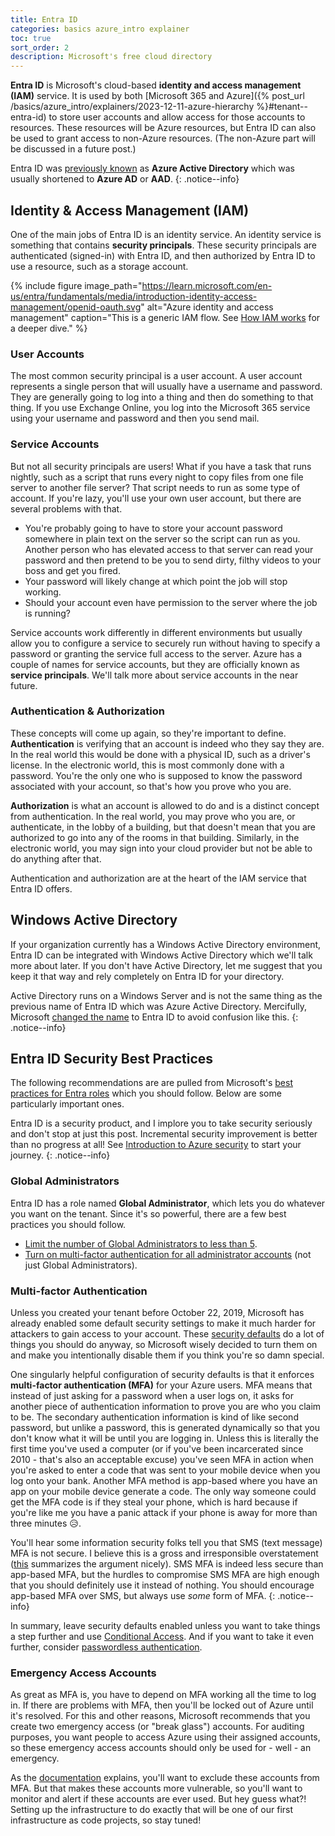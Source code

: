 ```yaml
---
title: Entra ID
categories: basics azure_intro explainer
toc: true
sort_order: 2
description: Microsoft's free cloud directory
---
```

**Entra ID** is Microsoft's cloud-based **identity and access management (IAM)** service. It is used by both [Microsoft 365 and Azure]({% post_url /basics/azure_intro/explainers/2023-12-11-azure-hierarchy %}#tenant--entra-id) to store user accounts and allow access for those accounts to resources. These resources will be Azure resources, but Entra ID can also be used to grant access to non-Azure resources. (The non-Azure part will be discussed in a future post.)
<!--more-->

Entra ID was [previously known](https://learn.microsoft.com/en-us/entra/fundamentals/new-name) as **Azure Active Directory** which was usually shortened to **Azure AD** or **AAD**.
{: .notice--info}

## Identity & Access Management (IAM)

One of the main jobs of Entra ID is an identity service. An identity service is something that contains **security principals**. These security principals are authenticated (signed-in) with Entra ID, and then authorized by Entra ID to use a resource, such as a storage account.

{% include figure image_path="https://learn.microsoft.com/en-us/entra/fundamentals/media/introduction-identity-access-management/openid-oauth.svg" alt="Azure identity and access management" caption="This is a generic IAM flow. See [How IAM works](https://learn.microsoft.com/en-us/entra/fundamentals/introduction-identity-access-management#how-iam-works) for a deeper dive." %}

### User Accounts

The most common security principal is a user account. A user account represents a single person that will usually have a username and password. They are generally going to log into a thing and then do something to that thing. If you use Exchange Online, you log into the Microsoft 365 service using your username and password and then you send mail.

### Service Accounts

But not all security principals are users! What if you have a task that runs nightly, such as a script that runs every night to copy files from one file server to another file server? That script needs to run as some type of account. If you're lazy, you'll use your own user account, but there are several problems with that.

- You're probably going to have to store your account password somewhere in plain text on the server so the script can run as you. Another person who has elevated access to that server can read your password and then pretend to be you to send dirty, filthy videos to your boss and get you fired.
- Your password will likely change at which point the job will stop working.
- Should your account even have permission to the server where the job is running?

Service accounts work differently in different environments but usually allow you to configure a service to securely run without having to specify a password or granting the service full access to the server. Azure has a couple of names for service accounts, but they are officially known as **service principals**. We'll talk more about service accounts in the near future.

### Authentication & Authorization

These concepts will come up again, so they're important to define. **Authentication** is verifying that an account is indeed who they say they are. In the real world this would be done with a physical ID, such as a driver's license. In the electronic world, this is most commonly done with a password. You're the only one who is supposed to know the password associated with your account, so that's how you prove who you are.

**Authorization** is what an account is allowed to do and is a distinct concept from authentication. In the real world, you may prove who you are, or authenticate, in the lobby of a building, but that doesn't mean that you are authorized to go into any of the rooms in that building. Similarly, in the electronic world, you may sign into your cloud provider but not be able to do anything after that.

Authentication and authorization are at the heart of the IAM service that Entra ID offers.

## Windows Active Directory

If your organization currently has a Windows Active Directory environment, Entra ID can be integrated with Windows Active Directory which we'll talk more about later. If you don't have Active Directory, let me suggest that you keep it that way and rely completely on Entra ID for your directory.

Active Directory runs on a Windows Server and is not the same thing as the previous name of Entra ID which was Azure Active Directory. Mercifully, Microsoft [changed the name](https://learn.microsoft.com/en-us/entra/fundamentals/new-name) to Entra ID to avoid confusion like this.
{: .notice--info}

## Entra ID Security Best Practices

The following recommendations are are pulled from Microsoft's [best practices for Entra roles](https://learn.microsoft.com/en-us/azure/active-directory/roles/best-practices) which you should follow. Below are some particularly important ones.

Entra ID is a security product, and I implore you to take security seriously and don't stop at just this post. Incremental security improvement is better than no progress at all! See [Introduction to Azure security](https://learn.microsoft.com/en-us/azure/security/fundamentals/overview) to start your journey.
{: .notice--info}

### Global Administrators

Entra ID has a role named **Global Administrator**, which lets you do whatever you want on the tenant. Since it's so powerful, there are a few best practices you should follow.

- [Limit the number of Global Administrators to less than 5](https://learn.microsoft.com/en-us/azure/active-directory/roles/best-practices#5-limit-the-number-of-global-administrators-to-less-than-5).
- [Turn on multi-factor authentication for all administrator accounts](https://learn.microsoft.com/en-us/azure/active-directory/roles/best-practices#3-turn-on-multi-factor-authentication-for-all-your-administrator-accounts) (not just Global Administrators).

### Multi-factor Authentication

Unless you created your tenant before October 22, 2019, Microsoft has already enabled some default security settings to make it much harder for attackers to gain access to your account. These [security defaults](https://learn.microsoft.com/en-us/azure/active-directory/fundamentals/security-defaults) do a lot of things you should do anyway, so Microsoft wisely decided to turn them on and make you intentionally disable them if you think you're so damn special.

One singularly helpful configuration of security defaults is that it enforces **multi-factor authentication (MFA)** for your Azure users. MFA means that instead of just asking for a password when a user logs on, it asks for another piece of authentication information to prove you are who you claim to be. The secondary authentication information is kind of like second password, but unlike a password, this is generated dynamically so that you don't know what it will be until you are logging in. Unless this is literally the first time you've used a computer (or if you've been incarcerated since 2010 - that's also an acceptable excuse) you've seen MFA in action when you're asked to enter a code that was sent to your mobile device when you log onto your bank. Another MFA method is app-based where you have an app on your mobile device generate a code. The only way someone could get the MFA code is if they steal your phone, which is hard because if you're like me you have a panic attack if your phone is away for more than three minutes :disappointed_relieved:.

You'll hear some information security folks tell you that SMS (text message) MFA is not secure. I believe this is a gross and irresponsible overstatement ([this](https://auth0.com/blog/why-sms-multi-factor-still-matters/) summarizes the argument nicely). SMS MFA is indeed less secure than app-based MFA, but the hurdles to compromise SMS MFA are high enough that you should definitely use it instead of nothing. You should encourage app-based MFA over SMS, but always use *some* form of MFA.
{: .notice--info}

In summary, leave security defaults enabled unless you want to take things a step further and use [Conditional Access](https://learn.microsoft.com/en-us/azure/active-directory/authentication/concept-mfa-howitworks). And if you want to take it even further, consider [passwordless authentication](https://learn.microsoft.com/en-us/azure/active-directory/authentication/concept-authentication-passwordless).

### Emergency Access Accounts

As great as MFA is, you have to depend on MFA working all the time to log in. If there are problems with MFA, then you'll be locked out of Azure until it's resolved. For this and other reasons, Microsoft recommends that you create two emergency access (or "break glass") accounts. For auditing purposes, you want people to access Azure using their assigned accounts, so these emergency access accounts should only be used for - well - an emergency.

As the [documentation](https://learn.microsoft.com/en-us/azure/active-directory/roles/security-emergency-access) explains, you'll want to exclude these accounts from MFA. But that makes these accounts more vulnerable, so you'll want to monitor and alert if these accounts are ever used. But hey guess what?! Setting up the infrastructure to do exactly that will be one of our first infrastructure as code projects, so stay tuned!